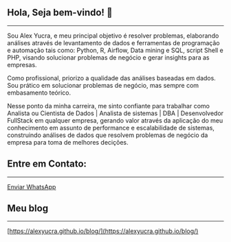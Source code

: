 ## Hola, Seja bem-vindo! 👋
___
Sou Alex Yucra, e meu principal objetivo é resolver problemas, elaborando análises através de levantamento de dados e ferramentas de programação e automação tais como: Python, R, Airflow, Data mining e SQL, script Shell e PHP, visando solucionar problemas de negócio e gerar insights para as empresas.

Como profissional, priorizo a qualidade das análises baseadas em dados. Sou prático em solucionar problemas de negócio, mas sempre com embasamento teórico.

Nesse ponto da minha carreira, me sinto confiante para trabalhar como Analista ou Cientista de Dados | Analista de sistemas | DBA | Desenvolvedor FullStack em qualquer empresa, gerando valor através da aplicação do meu conhecimento em assunto de performance e escalabilidade de sistemas, construindo análises de dados que resolvem problemas de negócio da empresa para toma de melhores decições.

## Entre em Contato:
___
[Enviar WhatsApp](https://alexyucra.github.io/#contato)

## Meu blog
___
[https://alexyucra.github.io/blog/](https://alexyucra.github.io/blog/)
